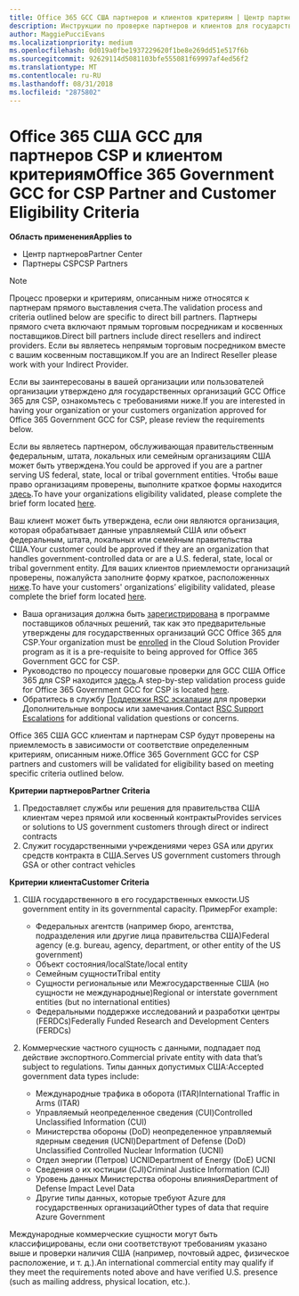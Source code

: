```yaml
---
title: Office 365 GCC США партнеров и клиентов критериям | Центр партнеров
description: Инструкции по проверке партнеров и клиентов для государственных организаций GCC Office 365 для CSP.
author: MaggiePucciEvans
ms.localizationpriority: medium
ms.openlocfilehash: 0d019a0fbe1937229620f1be8e269dd51e517f6b
ms.sourcegitcommit: 92629114d5081103bfe555081f69997af4ed56f2
ms.translationtype: MT
ms.contentlocale: ru-RU
ms.lasthandoff: 08/31/2018
ms.locfileid: "2875802"
---
```

# <a name="office-365-government-gcc-for-csp-partner-and-customer-eligibility-criteria"></a><span data-ttu-id="caecf-103">Office 365 США GCC для партнеров CSP и клиентом критериям</span><span class="sxs-lookup"><span data-stu-id="caecf-103">Office 365 Government GCC for CSP Partner and Customer Eligibility Criteria</span></span>

**<span data-ttu-id="caecf-104">Область применения</span><span class="sxs-lookup"><span data-stu-id="caecf-104">Applies to</span></span>**

-  <span data-ttu-id="caecf-105">Центр партнеров</span><span class="sxs-lookup"><span data-stu-id="caecf-105">Partner Center</span></span>
-  <span data-ttu-id="caecf-106">Партнеры CSP</span><span class="sxs-lookup"><span data-stu-id="caecf-106">CSP Partners</span></span>

>[!NOTE]
><span data-ttu-id="caecf-107">Процесс проверки и критериям, описанным ниже относятся к партнерам прямого выставления счета.</span><span class="sxs-lookup"><span data-stu-id="caecf-107">The validation process and criteria outlined below are specific to direct bill partners.</span></span> <span data-ttu-id="caecf-108">Партнеры прямого счета включают прямым торговым посредникам и косвенных поставщиков.</span><span class="sxs-lookup"><span data-stu-id="caecf-108">Direct bill partners include direct resellers and indirect providers.</span></span>  <span data-ttu-id="caecf-109">Если вы являетесь непрямым торговым посредником вместе с вашим косвенным поставщиком.</span><span class="sxs-lookup"><span data-stu-id="caecf-109">If you are an Indirect Reseller please work with your Indirect Provider.</span></span> 

<span data-ttu-id="caecf-110">Если вы заинтересованы в вашей организации или пользователей организации утверждено для государственных организаций GCC Office 365 для CSP, ознакомьтесь с требованиями ниже.</span><span class="sxs-lookup"><span data-stu-id="caecf-110">If you are interested in having your organization or your customers organization approved for Office 365 Government GCC for CSP, please review the requirements below.</span></span>

<span data-ttu-id="caecf-111">Если вы являетесь партнером, обслуживающая правительственным федеральным, штата, локальных или семейным организациям США может быть утверждена.</span><span class="sxs-lookup"><span data-stu-id="caecf-111">You could be approved if you are a partner serving US federal, state, local or tribal government entities.</span></span> <span data-ttu-id="caecf-112">Чтобы ваше право организациям проверены, выполните краткое формы находится [здесь](https://products.office.com/government/eligibility-validation?ReqType=CSPPartner).</span><span class="sxs-lookup"><span data-stu-id="caecf-112">To have your organizations eligibility validated, please complete the brief form located [here](https://products.office.com/government/eligibility-validation?ReqType=CSPPartner).</span></span>

<span data-ttu-id="caecf-113">Ваш клиент может быть утверждена, если они являются организация, которая обрабатывает данные управляемый США или объект федеральным, штата, локальных или семейным правительства США.</span><span class="sxs-lookup"><span data-stu-id="caecf-113">Your customer could be approved if they are an organization that handles government-controlled data or are a U.S. federal, state, local or tribal government entity.</span></span> <span data-ttu-id="caecf-114">Для ваших клиентов приемлемости организаций проверены, пожалуйста заполните форму краткое, расположенных [ниже](https://products.office.com/government/eligibility-validation?ReqType=CSPCustomer).</span><span class="sxs-lookup"><span data-stu-id="caecf-114">To have your customers' organizations’ eligibility validated, please complete the brief form located [here](https://products.office.com/government/eligibility-validation?ReqType=CSPCustomer).</span></span> 

-   <span data-ttu-id="caecf-115">Ваша организация должна быть [зарегистрирована](https://partnercenter.microsoft.com/partner/cloud-solution-provider) в программе поставщиков облачных решений, так как это предварительные утверждены для государственных организаций GCC Office 365 для CSP.</span><span class="sxs-lookup"><span data-stu-id="caecf-115">Your organization must be [enrolled](https://partnercenter.microsoft.com/partner/cloud-solution-provider) in the Cloud Solution Provider program as it is a pre-requisite to being approved for Office 365 Government GCC for CSP.</span></span>
-   <span data-ttu-id="caecf-116">Руководство по процессу пошаговые проверки для GCC США Office 365 для CSP находится [здесь](https://go.microsoft.com/fwlink/?linkid=2007323).</span><span class="sxs-lookup"><span data-stu-id="caecf-116">A step-by-step validation process guide for Office 365 Government GCC for CSP is located [here](https://go.microsoft.com/fwlink/?linkid=2007323).</span></span>
-   <span data-ttu-id="caecf-117">Обратитесь в службу [Поддержки RSC эскалации](mailto:usgcce@microsoft.com) для проверки Дополнительные вопросы или замечания.</span><span class="sxs-lookup"><span data-stu-id="caecf-117">Contact [RSC Support Escalations](mailto:usgcce@microsoft.com) for additional validation questions or concerns.</span></span>

<span data-ttu-id="caecf-118">Office 365 США GCC клиентам и партнерам CSP будут проверены на приемлемость в зависимости от соответствие определенным критериям, описанным ниже.</span><span class="sxs-lookup"><span data-stu-id="caecf-118">Office 365 Government GCC for CSP partners and customers will be validated for eligibility based on meeting specific criteria outlined below.</span></span>

**<span data-ttu-id="caecf-119">Критерии партнеров</span><span class="sxs-lookup"><span data-stu-id="caecf-119">Partner Criteria</span></span>**
1.  <span data-ttu-id="caecf-120">Предоставляет службы или решения для правительства США клиентам через прямой или косвенный контракты</span><span class="sxs-lookup"><span data-stu-id="caecf-120">Provides services or solutions to US government customers through direct or indirect contracts</span></span>
2.  <span data-ttu-id="caecf-121">Служит государственными учреждениями через GSA или других средств контракта в США.</span><span class="sxs-lookup"><span data-stu-id="caecf-121">Serves US government customers through GSA or other contract vehicles</span></span>

**<span data-ttu-id="caecf-122">Критерии клиента</span><span class="sxs-lookup"><span data-stu-id="caecf-122">Customer Criteria</span></span>**
1.  <span data-ttu-id="caecf-123">США государственного в его государственных емкости.</span><span class="sxs-lookup"><span data-stu-id="caecf-123">US government entity in its governmental capacity.</span></span> <span data-ttu-id="caecf-124">Пример</span><span class="sxs-lookup"><span data-stu-id="caecf-124">For example:</span></span>
 
    -  <span data-ttu-id="caecf-125">Федеральных агентств (например бюро, агентства, подразделения или другие лица правительства США)</span><span class="sxs-lookup"><span data-stu-id="caecf-125">Federal agency (e.g. bureau, agency, department, or other entity of the US government)</span></span>
    -   <span data-ttu-id="caecf-126">Объект состояния/local</span><span class="sxs-lookup"><span data-stu-id="caecf-126">State/local entity</span></span> 
    -   <span data-ttu-id="caecf-127">Семейным сущности</span><span class="sxs-lookup"><span data-stu-id="caecf-127">Tribal entity</span></span>
    -   <span data-ttu-id="caecf-128">Сущности региональные или Межгосударственные США (но сущности не международные)</span><span class="sxs-lookup"><span data-stu-id="caecf-128">Regional or interstate government entities (but no international entities)</span></span>
    -   <span data-ttu-id="caecf-129">Федеральными поддержке исследований и разработки центры (FERDCs)</span><span class="sxs-lookup"><span data-stu-id="caecf-129">Federally Funded Research and Development Centers (FERDCs)</span></span>

2.  <span data-ttu-id="caecf-130">Коммерческие частного сущность с данными, подпадает под действие экспортного.</span><span class="sxs-lookup"><span data-stu-id="caecf-130">Commercial private entity with data that’s subject to regulations.</span></span> <span data-ttu-id="caecf-131">Типы данных допустимых США:</span><span class="sxs-lookup"><span data-stu-id="caecf-131">Accepted government data types include:</span></span> 
    -   <span data-ttu-id="caecf-132">Международные трафика в оборота (ITAR)</span><span class="sxs-lookup"><span data-stu-id="caecf-132">International Traffic in Arms (ITAR)</span></span>
    -   <span data-ttu-id="caecf-133">Управляемый неопределенное сведения (CUI)</span><span class="sxs-lookup"><span data-stu-id="caecf-133">Controlled Unclassified Information (CUI)</span></span>
    -   <span data-ttu-id="caecf-134">Министерства обороны (DoD) неопределенное управляемый ядерным сведения (UCNI)</span><span class="sxs-lookup"><span data-stu-id="caecf-134">Department of Defense (DoD) Unclassified Controlled Nuclear Information (UCNI)</span></span>
    -   <span data-ttu-id="caecf-135">Отдел энергии (Петров) UCNI</span><span class="sxs-lookup"><span data-stu-id="caecf-135">Department of Energy (DoE) UCNI</span></span>
    -   <span data-ttu-id="caecf-136">Сведения о их юстиции (CJI)</span><span class="sxs-lookup"><span data-stu-id="caecf-136">Criminal Justice Information (CJI)</span></span>
    -   <span data-ttu-id="caecf-137">Уровень данных Министерства обороны влияния</span><span class="sxs-lookup"><span data-stu-id="caecf-137">Department of Defense Impact Level Data</span></span>
    -   <span data-ttu-id="caecf-138">Другие типы данных, которые требуют Azure для государственных организаций</span><span class="sxs-lookup"><span data-stu-id="caecf-138">Other types of data that require Azure Government</span></span>

<span data-ttu-id="caecf-139">Международные коммерческие сущности могут быть классифицированы, если они соответствуют требованиям указано выше и проверки наличия США (например, почтовый адрес, физическое расположение, и т. д.).</span><span class="sxs-lookup"><span data-stu-id="caecf-139">An international commercial entity may qualify if they meet the requirements noted above and have verified U.S. presence (such as mailing address, physical location, etc.).</span></span>

